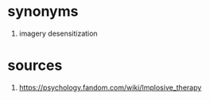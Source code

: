 # synonyms
1. imagery desensitization

# sources
1. https://psychology.fandom.com/wiki/Implosive_therapy